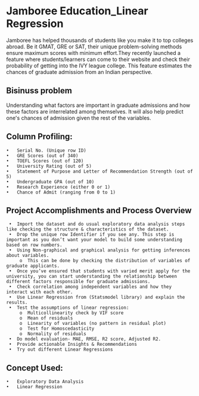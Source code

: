 # Jamboree Education_Linear Regression
Jamboree has helped thousands of students like you make it to top colleges abroad. Be it GMAT, GRE or SAT, their unique problem-solving methods ensure maximum scores with minimum effort.They recently launched a feature where students/learners can come to their website and check their probability of getting into the IVY league college. This feature estimates the chances of graduate admission from an Indian perspective.

## Bisinuss problem
 Understanding what factors are important in graduate admissions and how these factors are interrelated among themselves. It will also help predict one's chances of admission given the rest of the variables.

## Column Profiling:
    •	Serial No. (Unique row ID)
    •	GRE Scores (out of 340)
    •	TOEFL Scores (out of 120)
    •	University Rating (out of 5)
    •	Statement of Purpose and Letter of Recommendation Strength (out of 5)
    •	Undergraduate GPA (out of 10)
    •	Research Experience (either 0 or 1)
    •	Chance of Admit (ranging from 0 to 1)
    

## Project Accomplishments and Process Overview
     •	Import the dataset and do usual exploratory data analysis steps like checking the structure & characteristics of the dataset.
     •	Drop the unique row Identifier if you see any. This step is important as you don’t want your model to build some understanding based on row numbers.
     •	Using Non-graphical and graphical analysis for getting inferences about variables.
         o	This can be done by checking the distribution of variables of graduate applicants.
     •	Once you’ve ensured that students with varied merit apply for the university, you can start understanding the relationship between different factors responsible for graduate admissions.
     •	Check correlation among independent variables and how they interact with each other.
     •	Use Linear Regression from (Statsmodel library) and explain the results.
     •	Test the assumptions of linear regression:
         o	Multicollinearity check by VIF score
         o	Mean of residuals
         o	Linearity of variables (no pattern in residual plot)
         o	Test for Homoscedasticity
         o	Normality of residuals
     •	Do model evaluation- MAE, RMSE, R2 score, Adjusted R2.
     •	Provide actionable Insights & Recommendations
     •	Try out different Linear Regressions

## Concept Used:
    •	Exploratory Data Analysis
    •	Linear Regression
